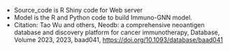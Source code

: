 - Source_code is R Shiny code for Web server
- Model is the R and Python code to build Immuno-GNN model.
- Citation: Tao Wu and others, Neodb: a comprehensive neoantigen database and discovery platform for cancer immunotherapy, Database, Volume 2023, 2023, baad041, https://doi.org/10.1093/database/baad041

